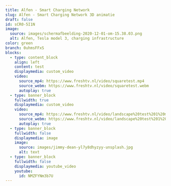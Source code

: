 ```yaml
---
title: Alfen - Smart Charging Network
slug: Alfen - Smart Charging Network 3D animatie
draft: false
id: sCR0-5I1N
image:
  source: images/schermafbeelding-2020-12-01-om-15.38.03.png
  alt: Alfen, Tesla model 3, charging infrastructure
color: green
branch: 0uhmsFFxS
blocks:
  - type: content_block
    align: left
    content: test
    displaymedia: custom_video
    video:
      source_mp4: https://www.freshtv.nl/video/squaretest.mp4
      source_webm: https://www.freshtv.nl/video/squaretest.webm
      autoplay: true
  - type: banner_block
    fullwidth: true
    displaymedia: custom_video
    video:
      source_mp4: https://www.freshtv.nl/video/landscape%20test%201%20minuut.mp4
      source_webm: https://www.freshtv.nl/video/landscape%20test%201%20minuut.webm
      autoplay: true
  - type: banner_block
    fullwidth: false
    displaymedia: image
    image:
      source: images/jimmy-dean-yl7y8dhyzyy-unsplash.jpg
      alt: text
  - type: banner_block
    fullwidth: false
    displaymedia: youtube_video
    youtube:
      id: NMZFYNm3b7U
---
```

